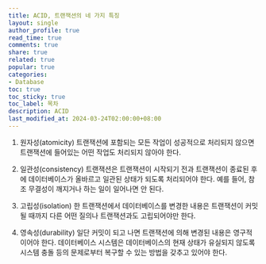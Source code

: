 ```yaml
---
title: ACID, 트랜잭션의 네 가지 특징
layout: single
author_profile: true
read_time: true
comments: true
share: true
related: true
popular: true
categories:
- Database
toc: true
toc_sticky: true
toc_label: 목차
description: ACID
last_modified_at: 2024-03-24T02:00:00+08:00
---
```

1. 원자성(atomicity)
트랜잭션에 포함되는 모든 작업이 성공적으로 처리되지 않으면 트랜잭션에 들어있는 어떤 작업도 처리되지 않아야 한다.

2. 일관성(consistency)
트랜잭션은 트랜잭션이 시작되기 전과 트랜잭션이 종료된 후에 데이터베이스가 올바르고 일관된 상태가 되도록 처리되어야 한다. 예를 들어, 참조 무결성이 깨지거나 하는 일이 일어나면 안 된다.

3. 고립성(isolation)
한 트랜잭션에서 데이터베이스를 변경한 내용은 트랜잭션이 커밋될 때까지 다른 어떤 질의나 트랜잭션과도 고립되어야만 한다.

4. 영속성(durability)
일단 커밋이 되고 나면 트랜잭션에 의해 변경된 내용은 영구적이어야 한다. 데이터베이스 시스템은 데이터베이스의 현재 상태가 유실되지 않도록 시스템 충돌 등의 문제로부터 복구할 수 있는 방법을 갖추고 있어야 한다.
